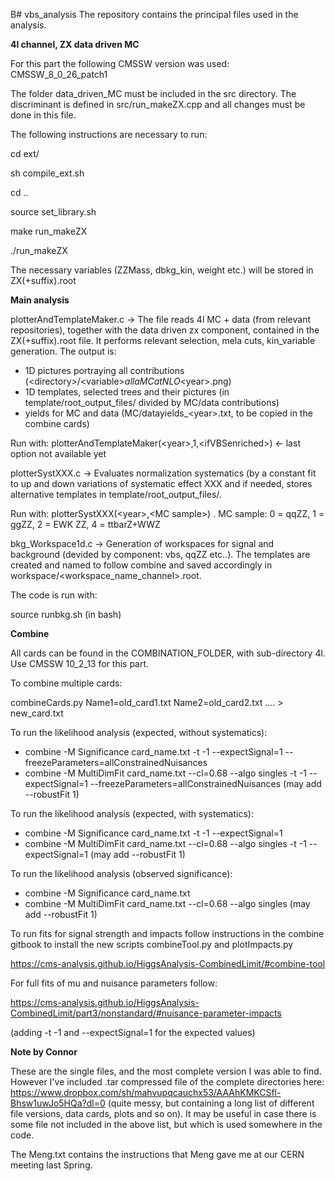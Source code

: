 B# vbs_analysis
The repository contains the principal files used in the analysis.

<b> 4l channel, ZX data driven MC </b>

For this part the following CMSSW version was used: CMSSW_8_0_26_patch1

The folder data_driven_MC must be included in the src directory. The discriminant is defined in src/run_makeZX.cpp 
and all changes must be done in this file.

The following instructions are necessary to run:

cd ext/

sh compile_ext.sh

cd ..

source set_library.sh

make run_makeZX

./run_makeZX

The necessary variables (ZZMass, dbkg_kin, weight etc.) will be stored in ZX(+suffix).root

<b> Main analysis </b>

plotterAndTemplateMaker.c -> The file reads 4l MC + data (from relevant repositories), together with the data driven zx component, contained in the ZX(+suffix).root file. It performs relevant selection, mela cuts, kin_variable generation. The output is:
- 1D pictures portraying all contributions (&lt;directory&gt;/&lt;variable&gt;_allaMCatNLO_&lt;year&gt;.png)
- 1D templates, selected trees and their pictures (in template/root_output_files/ divided by MC/data contributions) 
- yields for MC and data (MC/datayields_&lt;year&gt;.txt, to be copied in the combine cards) 

Run with: plotterAndTemplateMaker(&lt;year&gt;,1,&lt;ifVBSenriched&gt;)  <- last option not available yet

plotterSystXXX.c -> Evaluates normalization systematics (by a constant fit to up and down variations of systematic
effect XXX and if needed, stores alternative templates in template/root_output_files/.

Run with: plotterSystXXX(&lt;year&gt;,&lt;MC sample&gt;) .
MC sample: 0 = qqZZ, 1 = ggZZ, 2 = EWK ZZ, 4 = ttbarZ+WWZ

bkg_Workspace1d.c -> Generation of workspaces for signal and background (devided by component: vbs, qqZZ etc..). 
The templates are created and named to follow combine and saved accordingly in workspace/&lt;workspace_name_channel&gt;.root.

The code is run with:

source runbkg.sh (in bash)

<b> Combine </b>

All cards can be found in the COMBINATION_FOLDER, with sub-directory 4l. Use CMSSW 10_2_13 for this part.

To combine multiple cards: 

combineCards.py Name1=old_card1.txt Name2=old_card2.txt .... > new_card.txt

To run the likelihood analysis (expected, without systematics): 

- combine -M Significance card_name.txt -t -1 --expectSignal=1 --freezeParameters=allConstrainedNuisances
- combine -M MultiDimFit card_name.txt --cl=0.68 --algo singles -t -1 --expectSignal=1 --freezeParameters=allConstrainedNuisances (may add --robustFit 1)

To run the likelihood analysis (expected, with systematics): 

- combine -M Significance card_name.txt -t -1 --expectSignal=1
- combine -M MultiDimFit card_name.txt --cl=0.68 --algo singles -t -1 --expectSignal=1 (may add --robustFit 1)

To run the likelihood analysis (observed significance): 

- combine -M Significance card_name.txt 
- combine -M MultiDimFit card_name.txt --cl=0.68 --algo singles (may add --robustFit 1)

To run fits for signal strength and impacts follow instructions in the combine gitbook to install the new scripts
combineTool.py and plotImpacts.py

https://cms-analysis.github.io/HiggsAnalysis-CombinedLimit/#combine-tool

For full fits of mu and nuisance parameters follow:

https://cms-analysis.github.io/HiggsAnalysis-CombinedLimit/part3/nonstandard/#nuisance-parameter-impacts

(adding -t -1 and --expectSignal=1 for the expected values)

<b> Note by Connor </b>

These are the single files, and the most complete version I was able to find. However I've included .tar compressed file of the complete directories here: https://www.dropbox.com/sh/mahvupqcauchx53/AAAhKMKCSfl-Bhsw1uwJo5HQa?dl=0 (quite messy, but containing a long list of different file versions, data cards, plots and so on). It may be useful in case there is some file not included in the above list, but which is used somewhere in the code.

The Meng.txt contains the instructions that Meng gave me at our CERN meeting last Spring. 
